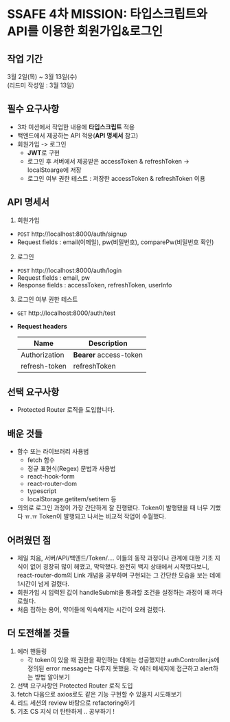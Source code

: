 # SSAFE 4차 MISSION: 타입스크립트와 API를 이용한 회원가입&로그인

## 작업 기간

3월 2일(목) ~ 3월 13일(수)<br>
(리드미 작성일 : 3월 13일)

## 필수 요구사항

- 3차 미션에서 작업한 내용에 **타입스크립트** 적용
- 백엔드에서 제공하는 API 적용(**API 명세서** 참고)
- 회원가입 -> 로그인
  - **JWT**로 구현
  - 로그인 후 서버에서 제공받은 accessToken & refreshToken -> localStoarge에 저장
  - 로그인 여부 권한 테스트 : 저장한 accessToken & refreshToken 이용

## API 명세서

1. 회원가입

- `POST` http://localhost:8000/auth/signup
- Request fields : email(이메일), pw(비밀번호), comparePw(비밀번호 확인)

2. 로그인

- `POST` http://localhost:8000/auth/login
- Request fields : email, pw
- Response fields : accessToken, refreshToken, userInfo

3. 로그인 여부 권한 테스트

- `GET` http://localhost:8000/auth/test
- **Request headers**

  | Name          | Description             |
  | ------------- | ----------------------- |
  | Authorization | **Bearer** access-token |
  | refresh-token | refreshToken            |

## 선택 요구사항

- Protected Router 로직을 도입합니다.

## 배운 것들

- 함수 또는 라이브러리 사용법
  - fetch 함수
  - 정규 표현식(Regex) 문법과 사용법
  - react-hook-form
  - react-router-dom
  - typescript
  - localStorage.getitem/setitem 등
- 의외로 로그인 과정이 가장 간단하게 잘 진행됐다. Token이 발행됐을 때 너무 기뻤다 ㅠ.ㅠ Token이 발행되고 나서는 비교적 작업이 수월했다.

## 어려웠던 점

- 제일 처음, 서버/API/백엔드/Token/.... 이들의 동작 과정이나 관계에 대한 기초 지식이 없어 굉장히 많이 헤맸고, 막막했다. 완전히 백지 상태에서 시작했다보니, react-router-dom의 Link 개념을 공부하며 구현되는 그 간단한 모습을 보는 데에 1시간이 넘게 걸렸다.
- 회원가입 시 입력된 값이 handleSubmit을 통과할 조건을 설정하는 과정이 꽤 까다로웠다.
- 처음 접하는 용어, 약어들에 익숙해지는 시간이 오래 걸렸다.

## 더 도전해볼 것들

1. 에러 핸들링
   - 각 token이 있을 때 권한을 확인하는 데에는 성공했지만 authController.js에 정의된 error message는 다루지 못했음. 각 에러 메세지에 접근하고 alert하는 방법 알아보기
2. 선택 요구사항인 Protected Router 로직 도입
3. fetch 다음으로 axios로도 같은 기능 구현할 수 있을지 시도해보기
4. 리드 세션의 review 바탕으로 refactoring하기
5. 기초 CS 지식 더 탄탄하게 .. 공부하기 !
